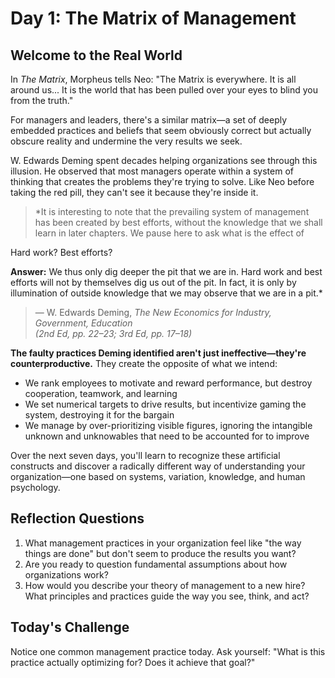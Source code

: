 # Day 1: The Matrix of Management

## Welcome to the Real World

In *The Matrix*, Morpheus tells Neo: "The Matrix is everywhere. It is all around us... It is the world that has been pulled over your eyes to blind you from the truth."

For managers and leaders, there's a similar matrix—a set of deeply embedded practices and beliefs that seem obviously correct but actually obscure reality and undermine the very results we seek.

W. Edwards Deming spent decades helping organizations see through this illusion. He observed that most managers operate within a system of thinking that creates the problems they're trying to solve. Like Neo before taking the red pill, they can't see it because they're inside it.

> *It is interesting to note that the prevailing system of management has been created by best efforts, without the knowledge that we shall learn in later chapters. We pause here to ask what is the effect of 

Hard work? 
Best efforts? 

**Answer:** We thus only dig deeper the pit that we are in. Hard work and best efforts will not by themselves dig us out of the pit. In fact, it is only by illumination of outside knowledge that we may observe that we are in a pit.*  
>   
> — W. Edwards Deming, *The New Economics for Industry, Government, Education*  
> *(2nd Ed, pp. 22–23; 3rd Ed, pp. 17–18)*

**The faulty practices Deming identified aren't just ineffective—they're counterproductive.** They create the opposite of what we intend:
- We rank employees to motivate and reward performance, but destroy cooperation, teamwork, and learning
- We set numerical targets to drive results, but incentivize gaming the system, destroying it for the bargain
- We manage by over-prioritizing visible figures, ignoring the intangible unknown and unknowables that need to be accounted for to improve

Over the next seven days, you'll learn to recognize these artificial constructs and discover a radically different way of understanding your organization—one based on systems, variation, knowledge, and human psychology.

## Reflection Questions
1. What management practices in your organization feel like "the way things are done" but don't seem to produce the results you want?
2. Are you ready to question fundamental assumptions about how organizations work?
3. How would you describe your theory of management to a new hire? What principles and practices guide the way you see, think, and act?

## Today's Challenge
Notice one common management practice today. Ask yourself: "What is this practice actually optimizing for? Does it achieve that goal?"
